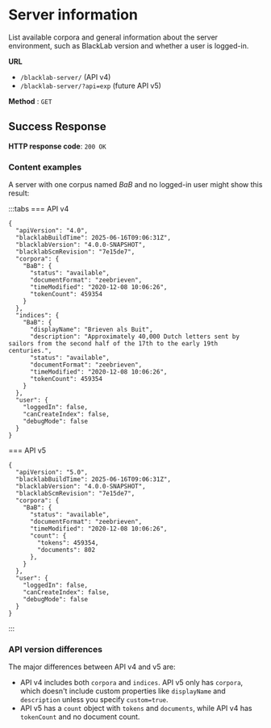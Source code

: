 # Server information

List available corpora and general information about the server environment, such as BlackLab version and whether a user is logged-in.

**URL**
- `/blacklab-server/` (API v4)
- `/blacklab-server/?api=exp` (future API v5)

**Method** : `GET`

## Success Response

**HTTP response code**: `200 OK`

### Content examples

A server with one corpus named *BaB* and no logged-in user might show this result:

:::tabs
=== API v4

```jsonc
{
  "apiVersion": "4.0",
  "blacklabBuildTime": 2025-06-16T09:06:31Z",
  "blacklabVersion": "4.0.0-SNAPSHOT",
  "blacklabScmRevision": "7e15de7",
  "corpora": {
    "BaB": {
      "status": "available",
      "documentFormat": "zeebrieven",
      "timeModified": "2020-12-08 10:06:26",
      "tokenCount": 459354
    }
  },
  "indices": {
    "BaB": {
      "displayName": "Brieven als Buit",
      "description": "Approximately 40,000 Dutch letters sent by sailors from the second half of the 17th to the early 19th centuries.",
      "status": "available",
      "documentFormat": "zeebrieven",
      "timeModified": "2020-12-08 10:06:26",
      "tokenCount": 459354
    }
  },
  "user": {
    "loggedIn": false,
    "canCreateIndex": false,
    "debugMode": false
  }
}
```

=== API v5

```jsonc
{
  "apiVersion": "5.0",
  "blacklabBuildTime": 2025-06-16T09:06:31Z",
  "blacklabVersion": "4.0.0-SNAPSHOT",
  "blacklabScmRevision": "7e15de7",
  "corpora": {
    "BaB": {
      "status": "available",
      "documentFormat": "zeebrieven",
      "timeModified": "2020-12-08 10:06:26",
      "count": {
        "tokens": 459354,
        "documents": 802
      },
    }
  },
  "user": {
    "loggedIn": false,
    "canCreateIndex": false,
    "debugMode": false
  }
}
```

:::

### API version differences

The major differences between API v4 and v5 are:

- API v4 includes both `corpora` and `indices`. API v5 only has `corpora`, which doesn't include custom properties like `displayName` and `description` unless you specify `custom=true`.
- API v5 has a `count` object with `tokens` and `documents`, while API v4 has `tokenCount` and no document count.
